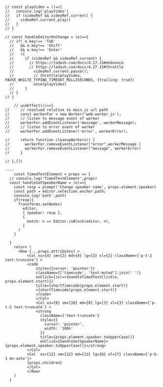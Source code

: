     // const playVideo = ()=>{
    //   console.log('playVideo')
    //   if (videoRef && videoRef.current) {
    //     videoRef.current.play()
    //   }
    // }

    // const handleEditorOnChange = (e)=>{
      // if( e.key!== 'Tab' 
      //   && e.key!== 'Shift'
      //   && e.key!== 'Enter' 
      //   ){
      //     if (videoRef && videoRef.current) {
      //       // https://lodash.com/docs/4.17.15#debounce
      //       // https://lodash.com/docs/4.17.15#throttle
      //         videoRef.current.pause();
      //         // throttle(playVideo, PAUSE_WHILTE_TYPING_TIMEOUT_MILLISECONDS, {trailing: true})
      //         once(playVideo)
      //     }
      // }
    // }

        // useEffect(()=>{
    //     // resolved relative to main.js url path
    //     const workerFor = new Worker('web-worker.js');
    //     // listen to message event of worker
    //     workerFor.addEventListener('message', workerMessage);
    //     // listen to error event of worker
    //     workerFor.addEventListener('error', workerError);

    //     return function cleanupWorkers() {
    //       workerFor.removeEventListener("error",workerMessage )
    //       workerFor.removeEventListener("message", workerError)
    //     }

    // },[])

    ----
        const TimedTextElement = props => {
      // console.log('TimedTextElement',props)
      const handleSetSpeakerName = (e)=>{
        const resp = prompt('Change speaker name', props.element.speaker)
        const path = editor.selection.anchor.path;
        console.log('path',path)
        if(resp){
          Transforms.setNodes(
            editor,
            { speaker: resp },
            {
              match: n => Editor.isBlock(editor, n),
            }
          )
        }
      
      }
        return (
          <Row {...props.attributes} >
              <Col xs={4} sm={2} md={4} lg={3} xl={2} className={'p-t-2 text-truncate'} >
              <code 
                  style={{cursor: 'pointer'}} 
                  className={['timecode', 'text-muted'].join(' ')}  
                  onClick={(e)=>{handleTimedTextClick(e, props.element.start)}}
                  title={shortTimecode(props.element.start)}
                  >{shortTimecode(props.element.start)}
                  </code>
                  </Col>
                  <Col xs={8} sm={10} md={8} lg={3} xl={3} className={'p-t-2 text-truncate'} >
                  <strong 
                    className={'text-truncate'}
                    style={{
                      cursor: 'pointer',
                      width: '100%'
                    }} 
                    title={props.element.speaker.toUpperCase()}
                    onClick={handleSetSpeakerName}> {props.element.speaker.toUpperCase()}</strong>
              </Col>
              <Col  xs={12} sm={12} md={12} lg={6} xl={7} className={'p-b-1 mx-auto'}>
              {props.children} 
              </Col>
              </Row>
        )
      }